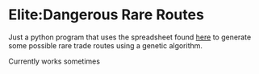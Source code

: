 # Elite:Dangerous Rare Routes

Just a python program that uses the spreadsheet 
found <a href="https://docs.google.com/spreadsheets/d/17Zv55yEjVdHrNzkH7BPnTCtXRs8GDHqchYjo9Svkyh4/pubhtml">here</a> to
generate some possible rare trade routes using a genetic algorithm. 

Currently works sometimes
